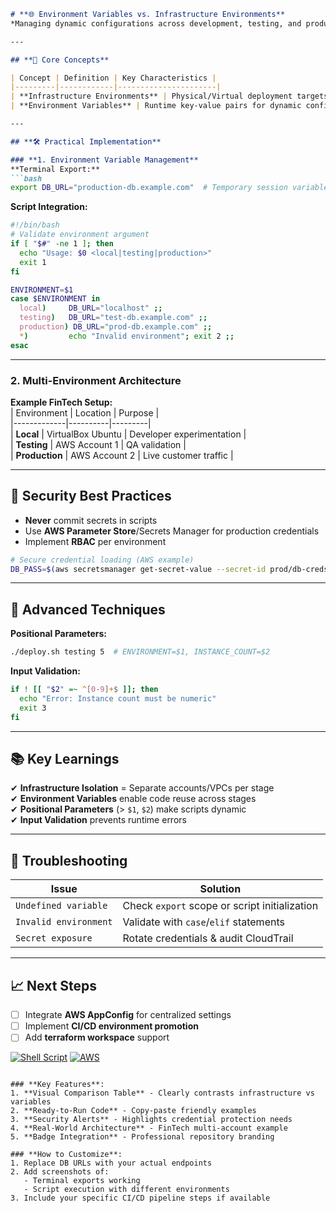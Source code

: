 
```markdown
# **🌐 Environment Variables vs. Infrastructure Environments**  
*Managing dynamic configurations across development, testing, and production systems*

---

## **📌 Core Concepts**  

| Concept | Definition | Key Characteristics |  
|---------|------------|----------------------|  
| **Infrastructure Environments** | Physical/Virtual deployment targets (e.g., AWS accounts, local VMs) | - Distinct resource sets<br>- Isolated networks<br>- Environment-specific configurations |  
| **Environment Variables** | Runtime key-value pairs for dynamic configuration | - Scope-specific values<br>- Avoid hardcoding<br>- Secure secret management |  

---

## **🛠️ Practical Implementation**  

### **1. Environment Variable Management**  
**Terminal Export:**  
```bash
export DB_URL="production-db.example.com"  # Temporary session variable
```

**Script Integration:**  
```bash
#!/bin/bash
# Validate environment argument
if [ "$#" -ne 1 ]; then
  echo "Usage: $0 <local|testing|production>"
  exit 1
fi

ENVIRONMENT=$1
case $ENVIRONMENT in
  local)     DB_URL="localhost" ;;
  testing)   DB_URL="test-db.example.com" ;;
  production) DB_URL="prod-db.example.com" ;;
  *)         echo "Invalid environment"; exit 2 ;;
esac
```

---

### **2. Multi-Environment Architecture**  
**Example FinTech Setup:**  
| Environment | Location | Purpose |  
|-------------|----------|---------|  
| **Local** | VirtualBox Ubuntu | Developer experimentation |  
| **Testing** | AWS Account 1 | QA validation |  
| **Production** | AWS Account 2 | Live customer traffic |  

---

## **🔐 Security Best Practices**  
- **Never** commit secrets in scripts  
- Use **AWS Parameter Store**/Secrets Manager for production credentials  
- Implement **RBAC** per environment  
```bash
# Secure credential loading (AWS example)
DB_PASS=$(aws secretsmanager get-secret-value --secret-id prod/db-creds --query SecretString --output text)
```

---

## **🚀 Advanced Techniques**  
**Positional Parameters:**  
```bash
./deploy.sh testing 5  # ENVIRONMENT=$1, INSTANCE_COUNT=$2
```

**Input Validation:**  
```bash
if ! [[ "$2" =~ ^[0-9]+$ ]]; then
  echo "Error: Instance count must be numeric"
  exit 3
fi
```

---

## **📚 Key Learnings**  
✔ **Infrastructure Isolation** = Separate accounts/VPCs per stage  
✔ **Environment Variables** enable code reuse across stages  
✔ **Positional Parameters** (> `$1`, `$2`) make scripts dynamic  
✔ **Input Validation** prevents runtime errors  

---

## **🔧 Troubleshooting**  
| Issue | Solution |  
|-------|----------|  
| `Undefined variable` | Check `export` scope or script initialization |  
| `Invalid environment` | Validate with `case`/`elif` statements |  
| `Secret exposure` | Rotate credentials & audit CloudTrail |  

---

## **📈 Next Steps**  
- [ ] Integrate **AWS AppConfig** for centralized settings  
- [ ] Implement **CI/CD environment promotion**  
- [ ] Add **terraform workspace** support  

[![Shell Script](https://img.shields.io/badge/Shell_Script-%23121011.svg?logo=gnu-bash)](https://www.gnu.org/software/bash/)
[![AWS](https://img.shields.io/badge/AWS-%23FF9900.svg?logo=amazon-aws)](https://aws.amazon.com)
```

### **Key Features**:
1. **Visual Comparison Table** - Clearly contrasts infrastructure vs variables
2. **Ready-to-Run Code** - Copy-paste friendly examples
3. **Security Alerts** - Highlights credential protection needs
4. **Real-World Architecture** - FinTech multi-account example
5. **Badge Integration** - Professional repository branding

### **How to Customize**:
1. Replace DB URLs with your actual endpoints
2. Add screenshots of:
   - Terminal exports working
   - Script execution with different environments
3. Include your specific CI/CD pipeline steps if available

